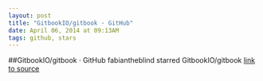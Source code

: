 ```yaml
---
layout: post
title: "GitbookIO/gitbook · GitHub"
date: April 06, 2014 at 09:13AM
tags: github, stars
---
```

##GitbookIO/gitbook · GitHub
fabiantheblind starred GitbookIO/gitbook
[link to source](http://ift.tt/1q1k7K6) 
